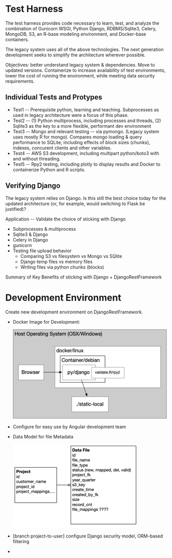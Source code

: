 # Test Harness

The test harness provides code necessary to learn, test, and analyze the combination of Gunicorn WSGI, Python Django, RDBMS/Sqlite3, Celery, MongoDB, S3, an R-base modeling environment, and Docker-base containers.

The legacy system uses all of the above technologies. The next generation development seeks to simplify the architecture wherever possible. 

Objectives: better understand legacy system & dependencies. Move to updated versions. Containerize to increase availability of test environments, lower the cost of running the environment, while meeting data security requirements.

## Individual Tests and Protypes 

* Test1 -- Prerequisite python, learning and teaching. Subprocesses as used in legacy architecture were a focus of this phase.  
* Test2 -- (1) Python multiprocess, including processes and threads, (2) Sqlite3 as the key to a more flexible, performant dev environment  
* Test3 -- Mongo and relevant testing -- via pymongo. (Legacy system uses mostly R for mongo). Compares mongo loading & query performance to SQLite, including effects of block sizes (chunks), indexes, concurent clients and other variables.
* Test4 -- AWS S3 development, including multipart python/boto3 with and without threading.
* Test5 -- Rpy2 testing, including plotly to display results and Docker to containerize Python and R scripts.

## Verifying Django

The legacy system relies on Django. Is this still the best choice today for the updated architecture (or, for example, would switching to Flask be justified)?

Application -- Validate the choice of sticking with Django

  * Subprocesses & multiprocess
  * Sqlite3 & Django
  * Celery in Django
  * gunicorn
  * Testing file upload behavior
      * Comparing S3 vs filesystem vs Mongo vs SQlite
      * Django temp files vs memory files
      * Writing files via python chunks (blocks)
     

Summary of Key Benefits of sticking with Django + DjangoRestFramework
    

# Development Environment

Create new development environment on DjangoRestFramework.

* Docker Image for Development:

    ![Development Image](./doc/img/docker-dev.png)

* Configure for easy use by Angular development team
* Data Model for file Metadata

    ![Project-File Metadata](./doc/img/proj-file-erd.png)

* [branch project-to-user] configure Django security model, ORM-based filtering
*



